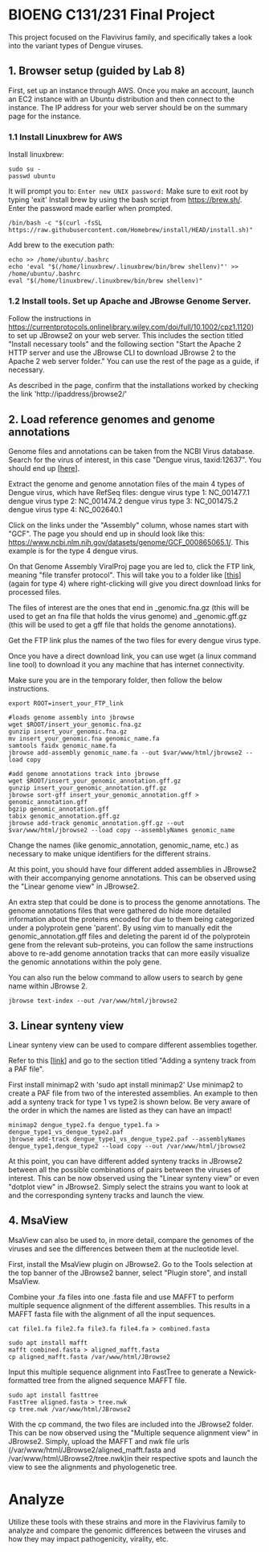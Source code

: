 # BIOENG C131/231 Final Project

This project focused on the Flavivirus family, and specifically takes a look into the variant types of Dengue viruses.

## 1. Browser setup (guided by Lab 8)

First, set up an instance through AWS. Once you make an account, launch an EC2 instance with an Ubuntu distribution and then connect to the instance. The IP address for your web server should be on the summary page for the instance.

### 1.1 Install Linuxbrew for AWS

Install linuxbrew: 
```
sudo su -
passwd ubuntu
```

It will prompt you to: `Enter new UNIX password:` Make sure to exit root by typing 'exit'
Install brew by using the bash script from https://brew.sh/. Enter the password made earlier when prompted. 
```
/bin/bash -c "$(curl -fsSL https://raw.githubusercontent.com/Homebrew/install/HEAD/install.sh)"
```

Add brew to the execution path:
```
echo >> /home/ubuntu/.bashrc
echo 'eval "$(/home/linuxbrew/.linuxbrew/bin/brew shellenv)"' >> /home/ubuntu/.bashrc
eval "$(/home/linuxbrew/.linuxbrew/bin/brew shellenv)"
```

### 1.2 Install tools. Set up Apache and JBrowse Genome Server.

Follow the instructions in https://currentprotocols.onlinelibrary.wiley.com/doi/full/10.1002/cpz1.1120) to set up JBrowse2 on your web server. This includes the section titled "Install necessary tools" and the following section "Start the Apache 2 HTTP server and use the JBrowse CLI to download JBrowse 2 to the Apache 2 web server folder." You can use the rest of the page as a guide, if necessary.

As described in the page, confirm that the installations worked by checking the link 'http://ipaddress/jbrowse2/'

## 2. Load reference genomes and genome annotations
Genome files and annotations can be taken from the NCBI Virus database. Search for the virus of interest, in this case "Dengue virus, taxid:12637". You should end up [[here](https://www.ncbi.nlm.nih.gov/labs/virus/vssi/#/virus?SeqType_s=Nucleotide&VirusLineage_ss=Dengue%20virus,%20taxid:12637)].

Extract the genome and genome annotation files of the main 4 types of Dengue virus, which have RefSeq files:
dengue virus type 1: NC_001477.1
dengue virus type 2: NC_001474.2
dengue virus type 3: NC_001475.2
dengue virus type 4: NC_002640.1

Click on the links under the "Assembly" column, whose names start with "GCF". The page you should end up in should look like this: https://www.ncbi.nlm.nih.gov/datasets/genome/GCF_000865065.1/. This example is for the type 4 dengue virus.

On that Genome Assembly ViralProj page you are led to, click the FTP link, meaning "file transfer protocol". This will take you to a folder like [[this](https://ftp.ncbi.nlm.nih.gov/genomes/all/GCF/000/865/065/GCF_000865065.1_ViralProj15599/)] (again for type 4) where right-clicking will give you direct download links for processed files.

The files of interest are the ones that end in _genomic.fna.gz (this will be used to get an fna file that holds the virus genome) and _genomic.gff.gz (this will be used to get a gff file that holds the genome annotations).

Get the FTP link plus the names of the two files for every dengue virus type.

Once you have a direct download link, you can use wget (a linux command line tool) to download it you any machine that has internet connectivity.

Make sure you are in the temporary folder, then follow the below instructions.
```
export ROOT=insert_your_FTP_link

#loads genome assembly into jbrowse
wget $ROOT/insert_your_genomic.fna.gz
gunzip insert_your_genomic.fna.gz
mv insert_your_genomic.fna genomic_name.fa
samtools faidx genomic_name.fa
jbrowse add-assembly genomic_name.fa --out $var/www/html/jbrowse2 --load copy

#add genome annotations track into jbrowse
wget $ROOT/insert_your_genomic_annotation.gff.gz
gunzip insert_your_genomic_annotation.gff.gz
jbrowse sort-gff insert_your_genomic_annotation.gff > genomic_annotation.gff
bgzip genomic_annotation.gff
tabix genomic_annotation.gff.gz
jbrowse add-track genomic_annotation.gff.gz --out $var/www/html/jbrowse2 --load copy --assemblyNames genomic_name
```
Change the names (like genomic_annotation, genomic_name, etc.) as necessary to make unique identifiers for the different strains.

At this point, you should have four different added assemblies in JBrowse2 with their accompanying genome annotations. This can be observed using the "Linear genome view" in JBrowse2.

An extra step that could be done is to process the genome annotations. The genome annotations files that were gathered do hide more detailed information about the proteins encoded for due to them being categorized under a polyprotein gene 'parent'. By using vim to manually edit the genomic_annotation.gff files and deleting the parent id of the polyprotein gene from the relevant sub-proteins, you can follow the same instructions above to re-add genome annotation tracks that can more easily visualize the genomic annotations within the poly gene.

You can also run the below command to allow users to search by gene name within JBrowse 2.
```
jbrowse text-index --out /var/www/html/jbrowse2
```

## 3. Linear synteny view
Linear synteny view can be used to compare different assemblies together.

Refer to this [[link](https://jbrowse.org/jb2/docs/quickstart_web/)] and go to the section titled "Adding a synteny track from a PAF file". 

First install minimap2 with 'sudo apt install minimap2'
Use minimap2 to create a PAF file from two of the interested assemblies. An example to then add a synteny track for type 1 vs type2 is shown below. Be very aware of the order in which the names are listed as they can have an impact!
```
minimap2 dengue_type2.fa dengue_type1.fa > dengue_type1_vs_dengue_type2.paf
jbrowse add-track dengue_type1_vs_dengue_type2.paf --assemblyNames dengue_type1,dengue_type2 --load copy --out /var/www/html/jbrowse2
```

At this point, you can have different added synteny tracks in JBrowse2 between all the possible combinations of pairs between the viruses of interest. This can be now observed using the "Linear synteny view" or even "dotplot view" in JBrowse2. Simply select the strains you want to look at and the corresponding synteny tracks and launch the view.

## 4. MsaView
MsaView can also be used to, in more detail, compare the genomes of the viruses and see the differences between them at the nucleotide level.

First, install the MsaView plugin on JBrowse2. Go to the Tools selection at the top banner of the JBrowse2 banner, select "Plugin store", and install MsaView.

Combine your .fa files into one .fasta file and use MAFFT to perform multiple sequence alignment of the different assemblies. This results in a MAFFT fasta file with the alignment of all the input sequences.
```
cat file1.fa file2.fa file3.fa file4.fa > combined.fasta

sudo apt install mafft
mafft combined.fasta > aligned_mafft.fasta
cp aligned_mafft.fasta /var/www/html/JBrowse2
```

Input this multiple sequence alignment into FastTree to generate a Newick-formatted tree from the aligned sequence MAFFT file.

```
sudo apt install fasttree
FastTree aligned.fasta > tree.nwk
cp tree.nwk /var/www/html/JBrowse2
```

With the cp command, the two files are included into the JBrowse2 folder. This can be now observed using the "Multiple sequence alignment view" in JBrowse2. Simply, upload the MAFFT and nwk file urls (/var/www/html/JBrowse2/aligned_mafft.fasta and /var/www/html/JBrowse2/tree.nwk)in their respective spots and launch the view to see the alignments and phyologenetic tree.


# Analyze
Utilize these tools with these strains and more in the Flavivirus family to analyze and compare the genomic differences between the viruses and how they may impact pathogenicity, virality, etc.
